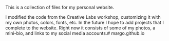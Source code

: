 This is a collection of files for my personal website.

I modified the code from the Creative Labs workshop, customizing it with my own photos, colors, fonts, etc. 
In the future I hope to add projects that I complete to the website. Right now it consists of some of my 
photos, a mini-bio, and links to my social media accounts.# margo.github.io


